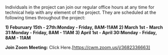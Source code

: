 Individuals in the project can join our regular office hours at any time for technical help with any element of the project.  They are scheduled at the following times throughout the project:

**1) Feburuary 15th - 27th:Monday - Friday, 8AM-11AM**
**2) March 1st - March 31:Monday - Friday, 8AM - 11AM**
**3) April 1st - April 30:Monday - Friday, 8AM - 11AM**


**Join Zoom Meeting:** Click Here.[https://cwm.zoom.us/j/3682336663]

